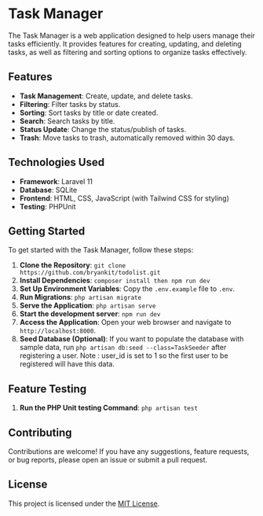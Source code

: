 # Task Manager

The Task Manager is a web application designed to help users manage their tasks efficiently. It provides features for creating, updating, and deleting tasks, as well as filtering and sorting options to organize tasks effectively.

## Features

-   **Task Management**: Create, update, and delete tasks.
-   **Filtering**: Filter tasks by status.
-   **Sorting**: Sort tasks by title or date created.
-   **Search**: Search tasks by title.
-   **Status Update**: Change the status/publish of tasks.
-   **Trash**: Move tasks to trash, automatically removed within 30 days.

## Technologies Used

-   **Framework**: Laravel 11
-   **Database**: SQLite
-   **Frontend**: HTML, CSS, JavaScript (with Tailwind CSS for styling)
-   **Testing**: PHPUnit

## Getting Started

To get started with the Task Manager, follow these steps:

1. **Clone the Repository**: `git clone https://github.com/bryankit/todolist.git`
2. **Install Dependencies**: `composer install then npm run dev`
3. **Set Up Environment Variables**: Copy the `.env.example` file to `.env`.
4. **Run Migrations**: `php artisan migrate`
5. **Serve the Application**: `php artisan serve`
6. **Start the development server**: `npm run dev`
7. **Access the Application**: Open your web browser and navigate to `http://localhost:8000`.
8. **Seed Database (Optional)**: If you want to populate the database with sample data, run `php artisan db:seed --class=TaskSeeder` after registering a user. Note : user_id is set to 1 so the first user to be registered will have this data.

## Feature Testing

1. **Run the PHP Unit testing Command**: `php artisan test`

## Contributing

Contributions are welcome! If you have any suggestions, feature requests, or bug reports, please open an issue or submit a pull request.

## License

This project is licensed under the [MIT License](LICENSE).
